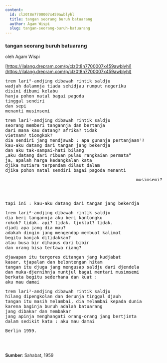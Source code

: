 ```yaml
---
content:
  id: clz0t8n7700007x459awblyhl
  title: tangan seorang buruh batuarang
  author: Agam Wispi
  slug: tangan-seorang-buruh-batuarang
---
```

### tangan seorang buruh batuarang

oleh Agam Wispi

[https://ilalang.drepram.com/p/clz0t8n7700007x459awblyhl](https://ilalang.drepram.com/p/clz0t8n7700007x459awblyhl)

<pre>
trem lari²-andjing dibawah rintik saldju
wadjah dalamnja tiada sehidjau rumput negeriku
disini dibumi kelabu
hanja pohon natal bagai pagoda
tinggal sendiri
dan sepi
menanti musimsemi
</pre>
<pre>
trem lari²-andjing dibawah rintik saldju
seorang memberi tangannja dan bertanja
dari mana kau datang? afrika? tidak
vietnam? tiongkok?
dia sendiri jang mendjawab : apa gunanja pertanjaan²?
kau-aku datang dari tangan jang bekerdja
dan aku tak-sampai-hati bilang
„aku datang dari ribuan pulau rangkaian permata“
ja, apalah harga kedangkalan kata
djika mutiara terpendam dilaut dalam
djika pohon natal sendiri bagai pagoda menanti
<pre align="right">
musimsemi?
</pre>
</pre>
<pre>
tapi ini : kau-aku datang dari tangan jang bekerdja
</pre>
<pre>
trem lari²-andjing dibawah rintik saldju
dia beri tangannja aku beri kantongku
rokok? tidak. api? tidak. tjoklat? tidak.
djadi apa jang dia mau?
adakah dingin jang mengendap membuat kalimat
begitu banjak ditidakkan?
atau busa bir dihapus dari bibir
dan orang bisa tertawa riang?
</pre>
<pre>
djawapan itu tergores ditangan jang kudjabat
kasar, tjapalan dan belontengan hitam
tangan itu djuga jang mengusap saldju dari djendela
dan muka-djernihnja muntjul bagai mentari musimsemi
berkata begitu sederhana dan kuat :
aku mau damai
</pre>
<pre>
trem lari²-andjing dibawah rintik saldju
hilang dipengkolan dan derunja tinggal djauh
tangan itu masih melambai, dia melambai kepada dunia
karena baginja buruh adalah batuarang
jang dibakar dan membakar
jang apinja menghangati orang-orang jang bertjinta
dalam sedikit kata : aku mau damai
</pre>
<pre>
Berlin 1959.
</pre>
<br/><br/>

**Sumber**: Sahabat, 1959
